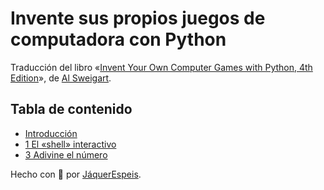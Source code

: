 # Invente sus propios juegos de computadora con Python

Traducción del libro
«[Invent Your Own Computer Games with Python, 4th Edition](https://inventwithpython.com/invent4thed/)»,
de [Al Sweigart](https://twitter.com/AlSweigart).

## Tabla de contenido

 * [Introducción](introduccion.md)
 * [1 El «shell» interactivo](capitulo1.md)
 * [3 Adivine el número](capitulo3.md)

Hecho con :rainbow: por [JáquerEspeis](https://github.com/jaquerespeis).

